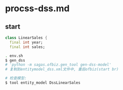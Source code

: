 # procss-dss.md
## start
```dart
class LinearSales {
  final int year;
  final int sales;
```

```sh
. env.sh
$ gen_dss
# 'python -m sagas.ofbiz.gen_tool gen-dss-model'
# 复制到entitymodel_dss.xml文件中, 重启ofbiz(start br)

# 检查模型:
$ tool entity_model DssLinearSales
```

